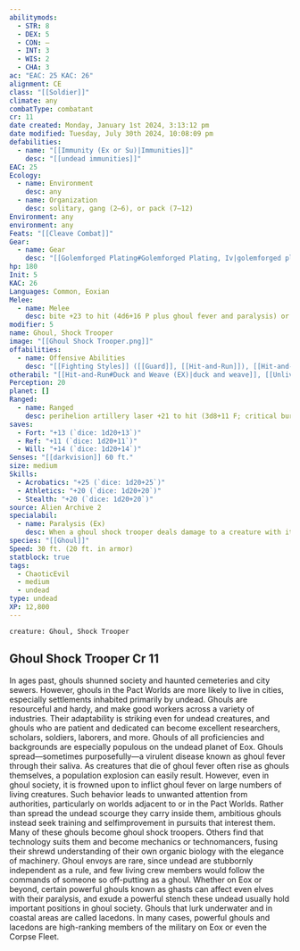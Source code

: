```yaml
---
abilitymods:
  - STR: 8
  - DEX: 5
  - CON: —
  - INT: 3
  - WIS: 2
  - CHA: 3
ac: "EAC: 25 KAC: 26"
alignment: CE
class: "[[Soldier]]"
climate: any
combatType: combatant
cr: 11
date created: Monday, January 1st 2024, 3:13:12 pm
date modified: Tuesday, July 30th 2024, 10:08:09 pm
defabilities:
  - name: "[[Immunity (Ex or Su)|Immunities]]"
    desc: "[[undead immunities]]"
EAC: 25
Ecology:
  - name: Environment
    desc: any
  - name: Organization
    desc: solitary, gang (2–6), or pack (7–12)
Environment: any
environment: any
Feats: "[[Cleave Combat]]"
Gear:
  - name: Gear
    desc: "[[Golemforged Plating#Golemforged Plating, Iv|golemforged plating IV]], [[Artillery Laser#Artillery Laser, Perihelion|perihelion artillery laser]] with 1 [[Battery#Battery, Ultra-capacity|Ultra-capacity Battery]] (100 charges), [[Autobeam Rifle#Autobeam Rifle, Tactical|tactical autobeam rifle]] with 1 [[Battery#Battery, High-capacity|High-capacity Battery]] (40 charges), [[Frag Grenade#Frag Grenade, Mk 4|frag grenades IV]] (2)"
hp: 180
Init: 5
KAC: 26
Languages: Common, Eoxian
Melee:
  - name: Melee
    desc: bite +23 to hit (4d6+16 P plus ghoul fever and paralysis) or claw +23 to hit (4d6+16 S plus paralysis)
modifier: 5
name: Ghoul, Shock Trooper
image: "[[Ghoul Shock Trooper.png]]"
offabilities:
  - name: Offensive Abilities
    desc: "[[Fighting Styles]] ([[Guard]], [[Hit-and-Run]]), [[Hit-and-Run#Nimble Fusillade (EX)|nimble fusillade]], [[Hit-and-Run#Opening Volley (EX)|opening volley]], [[Soldier#SOLDIER’S Onslaught (EX) - 11TH Level|soldier’s onslaught]]"
otherabil: "[[Hit-and-Run#Duck and Weave (EX)|duck and weave]], [[Unliving Ex|unliving]]"
Perception: 20
planet: []
Ranged:
  - name: Ranged
    desc: perihelion artillery laser +21 to hit (3d8+11 F; critical burn 2d6) or tactical autobeam rifle +21 to hit (3d8+11 F; critical burn 2d6) or frag grenade IV +20 to hit (explode [15 ft., 6d6 P, DC 18])
saves:
  - Fort: "+13 (`dice: 1d20+13`)"
  - Ref: "+11 (`dice: 1d20+11`)"
  - Will: "+14 (`dice: 1d20+14`)"
Senses: "[[darkvision]] 60 ft."
size: medium
Skills:
  - Acrobatics: "+25 (`dice: 1d20+25`)"
  - Athletics: "+20 (`dice: 1d20+20`)"
  - Stealth: "+20 (`dice: 1d20+20`)"
source: Alien Archive 2
specialabil:
  - name: Paralysis (Ex)
    desc: When a ghoul shock trooper deals damage to a creature with its bite or claw attack, the target must succeed at a DC 18 fortitude saving throw or gain the paralyzed condition for 1d4+1 rounds. As a full action, the target can attempt a new saving throw to end the condition. Creatures with the elf subtype are immune to a ghoul’s paralysis.
species: "[[Ghoul]]"
Speed: 30 ft. (20 ft. in armor)
statblock: true
tags:
  - ChaoticEvil
  - medium
  - undead
type: undead
XP: 12,800
---
```


```statblock
creature: Ghoul, Shock Trooper
```

## Ghoul Shock Trooper Cr 11

In ages past, ghouls shunned society and haunted cemeteries and city sewers. However, ghouls in the Pact Worlds are more likely to live in cities, especially settlements inhabited primarily by undead. Ghouls are resourceful and hardy, and make good workers across a variety of industries. Their adaptability is striking even for undead creatures, and ghouls who are patient and dedicated can become excellent researchers, scholars, soldiers, laborers, and more. Ghouls of all proficiencies and backgrounds are especially populous on the undead planet of Eox.
Ghouls spread—sometimes purposefully—a virulent disease known as ghoul fever through their saliva. As creatures that die of ghoul fever often rise as ghouls themselves, a population explosion can easily result. However, even in ghoul society, it is frowned upon to inflict ghoul fever on large numbers of living creatures. Such behavior leads to unwanted attention from authorities, particularly on worlds adjacent to or in the Pact Worlds.
Rather than spread the undead scourge they carry inside them, ambitious ghouls instead seek training and selfimprovement in pursuits that interest them. Many of these ghouls become ghoul shock troopers. Others find that technology suits them and become mechanics or technomancers, fusing their shrewd understanding of their own organic biology with the elegance of machinery. Ghoul envoys are rare, since undead are stubbornly independent as a rule, and few living crew members would follow the commands of someone so off-putting as a ghoul.
Whether on Eox or beyond, certain powerful ghouls known as ghasts can affect even elves with their paralysis, and exude a powerful stench
these undead usually hold important positions in ghoul society. Ghouls that lurk underwater and in coastal areas are called lacedons. In many cases, powerful ghouls and lacedons are high-ranking members of the military on Eox or even the Corpse Fleet.
